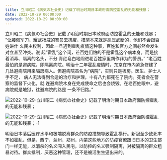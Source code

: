 ```yaml
---
title: 立川昭二《病気の社会史》记载了明治时期日本政府面防控霍乱的无能和残暴；
date: 2022-10-29 00:00:00
updated: 2022-10-29 00:00:00
---
```


立川昭二《病気の社会史》记载了明治时期日本政府面防控霍乱的无能和残暴；
“让腰佩军刀、耀武扬威的警员去抗疫，措施本来就是高压武断的，他们不会跟百姓讲什
么民主权利，因此一旦遇到霍乱疫情这种事，百姓和官方之间必然会发生对立甚至沖突。说
起“霍乱”这个词，芒百姓们怕的不是霍乱这个病本身，而是接着消毒、隔离的名头，不分
青红皂白地闯进老百姓家里胡作非为的警员。”
“老百姓最怕的是避病院，即隔离病院。明治十二年霍乱疫情时，东京在市内紧急修建了
几处避病院用来隔房病人。但避病院虽名为“病院”，实则只是板房。医生、护士人手不足，
病人无法得到合适的治疗和护理，十有八九都死在了院内。死者会在警察的监督下火化，就
连避病院木身在完成使命之后也会烧毁。在老百姓眼中，避病院就是地狱，往避病院的路是
一条不归路。”

![2022-10-29-立川昭二《病気の社会史》记载了明治时期日本政府面防控霍乱的无能和残暴；](assets/2022-10-29-立川昭二《病気の社会史》记载了明治时期日本政府面防控霍乱的无能和残暴；.jpeg)

![2022-10-29-立川昭二《病気の社会史》记载了明治时期日本政府面防控霍乱的无能和残暴；-1](assets/2022-10-29-立川昭二《病気の社会史》记载了明治时期日本政府面防控霍乱的无能和残暴；-1.jpeg)

明治日本落后医疗水平和极端脱离群众的防疫措施导致霍乱横行。新冠至少致死率不如霍乱，但是，西宁，兰州，郑州，内蒙这些地方的防疫官僚跟旧日本的卫生部门一样无能，以消杀的名义闯入民宅，以防控的名义强制隔离，对被隔离的群众粗暴对待。群众抵制，厌恶这种管理，还不是被活生生逼出来的。
